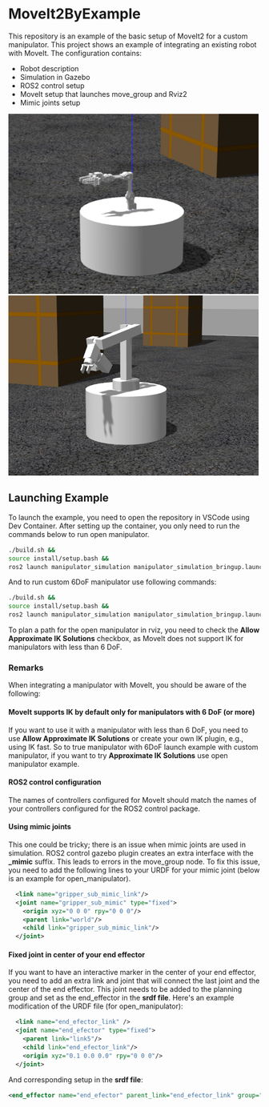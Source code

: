 # MoveIt2ByExample

This repository is an example of the basic setup of MoveIt2 for a custom manipulator. This project shows an example of integrating an existing robot with MoveIt. The configuration contains:
* Robot description
* Simulation in Gazebo
* ROS2 control setup
* MoveIt setup that launches move_group and Rviz2
* Mimic joints setup


![open manipulator gazebo](/img/open_manipulator_gazebo.png " ") ![open manipulator gazebo](/img/custom_6dof_manipulator.png " ")

## Launching Example

To launch the example, you need to open the repository in VSCode using Dev Container. After setting up the container, you only need to run the commands below to run open manipulator.

```bash
./build.sh &&
source install/setup.bash &&
ros2 launch manipulator_simulation manipulator_simulation_bringup.launch.py use_open_manipulator:=True
```

And to run custom 6DoF manipulator use following commands:
```bash
./build.sh &&
source install/setup.bash &&
ros2 launch manipulator_simulation manipulator_simulation_bringup.launch.py use_6dof_manipulator:=True
```

To plan a path for the open manipulator in rviz, you need to check the **Allow Approximate IK Solutions** checkbox, as MoveIt does not support IK for manipulators with less than 6 DoF.

### Remarks
When integrating a manipulator with MoveIt, you should be aware of the following:

#### MoveIt supports IK by default only for manipulators with 6 DoF (or more)
If you want to use it with a manipulator with less than 6 DoF, you need to use **Allow Approximate IK Solutions** or create your own IK plugin, e.g., using IK fast. So to true manipulator with 6DoF launch example with custom manipulator, if you want to try **Approximate IK Solutions** use open manipulator example.

#### ROS2 control configuration
The names of controllers configured for MoveIt should match the names of your controllers configured for the ROS2 control package.

#### Using mimic joints
This one could be tricky; there is an issue when mimic joints are used in simulation. ROS2 control gazebo plugin creates an extra interface with the **_mimic** suffix. This leads to errors in the move_group node. To fix this issue, you need to add the following lines to your URDF for your mimic joint (below is an example for open_manipulator).

```xml
  <link name="gripper_sub_mimic_link"/>
  <joint name="gripper_sub_mimic" type="fixed">
    <origin xyz="0 0 0" rpy="0 0 0"/>
    <parent link="world"/>
    <child link="gripper_sub_mimic_link"/>
  </joint>
```

#### Fixed joint in center of your end effector
If you want to have an interactive marker in the center of your end effector, you need to add an extra link and joint that will connect the last joint and the center of the end effector. This joint needs to be added to the planning group and set as the end_effector in the **srdf file**. Here's an example modification of the URDF file (for open_manipulator):
```xml
  <link name="end_efector_link" />
  <joint name="end_efector" type="fixed">
    <parent link="link5"/>
    <child link="end_efector_link"/>
    <origin xyz="0.1 0.0 0.0" rpy="0 0 0"/>
  </joint>
```
And corresponding setup in the **srdf file**:
```xml
<end_effector name="end_efector" parent_link="end_efector_link" group="open_manipulator" parent_group="open_manipulator"/>

```
